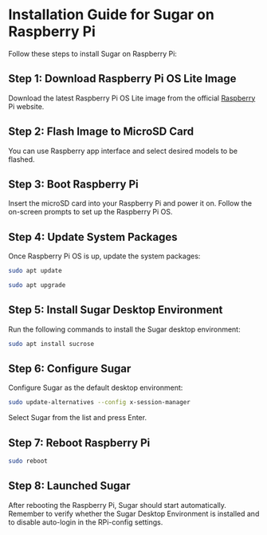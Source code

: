 # Installation Guide for Sugar on Raspberry Pi

Follow these steps to install Sugar on Raspberry Pi:

## Step 1: Download Raspberry Pi OS Lite Image

Download the latest Raspberry Pi OS Lite image from the official [Raspberry](https://www.raspberrypi.com/) Pi website.

## Step 2: Flash Image to MicroSD Card

You can use Raspberry app interface and select desired models to be flashed.

## Step 3: Boot Raspberry Pi

Insert the microSD card into your Raspberry Pi and power it on. Follow the on-screen prompts to set up the Raspberry Pi OS.

## Step 4: Update System Packages

Once Raspberry Pi OS is up, update the system packages:

```bash
sudo apt update
```
```bash
sudo apt upgrade
```

## Step 5: Install Sugar Desktop Environment

Run the following commands to install the Sugar desktop environment:

```bash
sudo apt install sucrose
```

## Step 6: Configure Sugar

Configure Sugar as the default desktop environment:

```bash
sudo update-alternatives --config x-session-manager
```

Select Sugar from the list and press Enter.

## Step 7: Reboot Raspberry Pi

```bash
sudo reboot
```

## Step 8: Launched Sugar


After rebooting the Raspberry Pi, Sugar should start automatically. Remember to verify whether the Sugar Desktop Environment is installed and to disable auto-login in the RPi-config settings.